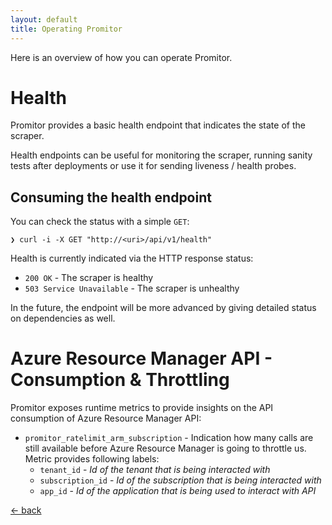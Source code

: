 ```yaml
---
layout: default
title: Operating Promitor
---
```


Here is an overview of how you can operate Promitor.

# Health
Promitor provides a basic health endpoint that indicates the state of the scraper.

Health endpoints can be useful for monitoring the scraper, running sanity tests after deployments or use it for sending liveness / health probes.

## Consuming the health endpoint
You can check the status with a simple `GET`:
```
❯ curl -i -X GET "http://<uri>/api/v1/health"
```

Health is currently indicated via the HTTP response status:
- `200 OK` - The scraper is healthy
- `503 Service Unavailable` - The scraper is unhealthy

In the future, the endpoint will be more advanced by giving detailed status on dependencies as well.

# Azure Resource Manager API - Consumption & Throttling
Promitor exposes runtime metrics to provide insights on the API consumption of Azure Resource Manager API:

- `promitor_ratelimit_arm_subscription` - Indication how many calls are still available before Azure Resource Manager is going to throttle us.
Metric provides following labels:
    - `tenant_id` - _Id of the tenant that is being interacted with_
    - `subscription_id` - _Id of the subscription that is being interacted with_
    - `app_id` - _Id of the application that is being used to interact with API_

[&larr; back](/)
